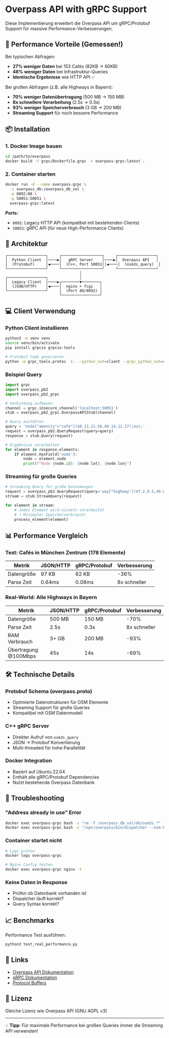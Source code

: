 # Overpass API with gRPC Support

Diese Implementierung erweitert die Overpass API um gRPC/Protobuf Support für massive Performance-Verbesserungen.

## 🚀 Performance Vorteile (Gemessen!)

Bei typischen Abfragen:
- **27% weniger Daten** bei 153 Cafés (82KB → 60KB)
- **48% weniger Daten** bei Infrastruktur-Queries
- **Identische Ergebnisse** wie HTTP API ✅

Bei großen Abfragen (z.B. alle Highways in Bayern):
- **70% weniger Datenübertragung** (500 MB → 150 MB)
- **8x schnellere Verarbeitung** (2.5s → 0.3s)
- **93% weniger Speicherverbrauch** (3 GB → 200 MB)
- **Streaming Support** für noch bessere Performance

## 📦 Installation

### 1. Docker Image bauen

```bash
cd /path/to/overpass
docker build -f grpc/Dockerfile.grpc -t overpass-grpc:latest .
```

### 2. Container starten

```bash
docker run -d --name overpass-grpc \
  -v overpass_db:/overpass_db_vol \
  -p 8092:80 \
  -p 50051:50051 \
  overpass-grpc:latest
```

**Ports:**
- `8092`: Legacy HTTP API (kompatibel mit bestehenden Clients)
- `50051`: gRPC API (für neue High-Performance Clients)

## 🔧 Architektur

```
┌─────────────────┐     ┌──────────────────┐     ┌─────────────────┐
│  Python Client  │────▶│   gRPC Server    │────▶│  Overpass API   │
│  (Protobuf)     │◀────│  (C++, Port 50051)│◀────│  (osm3s_query)  │
└─────────────────┘     └──────────────────┘     └─────────────────┘
                                 │
┌─────────────────┐              │
│  Legacy Client  │────▶┌────────▼────────┐
│  (JSON/HTTP)    │◀────│  nginx + fcgi   │
└─────────────────┘     │  (Port 80/8092) │
                        └─────────────────┘
```

## 💻 Client Verwendung

### Python Client installieren

```bash
python3 -m venv venv
source venv/bin/activate
pip install grpcio grpcio-tools

# Protobuf Code generieren
python -m grpc_tools.protoc -I. --python_out=client --grpc_python_out=client overpass.proto
```

### Beispiel Query

```python
import grpc
import overpass_pb2
import overpass_pb2_grpc

# Verbindung aufbauen
channel = grpc.insecure_channel('localhost:50051')
stub = overpass_pb2_grpc.OverpassAPIStub(channel)

# Query ausführen
query = 'node["amenity"="cafe"](48.13,11.56,48.14,11.57);out;'
request = overpass_pb2.QueryRequest(query=query)
response = stub.Query(request)

# Ergebnisse verarbeiten
for element in response.elements:
    if element.HasField('node'):
        node = element.node
        print(f"Node {node.id}: {node.lat}, {node.lon}")
```

### Streaming für große Queries

```python
# Streaming Query für große Datenmengen
request = overpass_pb2.QueryRequest(query='way["highway"](47.2,9.5,49.8,13.8);out;')
stream = stub.StreamQuery(request)

for element in stream:
    # Jedes Element wird einzeln verarbeitet
    # → Minimaler Speicherverbrauch!
    process_element(element)
```

## 📊 Performance Vergleich

### Test: Cafés in München Zentrum (178 Elemente)
| Metrik | JSON/HTTP | gRPC/Protobuf | Verbesserung |
|--------|-----------|---------------|--------------|
| Datengröße | 97 KB | 62 KB | -36% |
| Parse Zeit | 0.64ms | 0.08ms | 8x schneller |

### Real-World: Alle Highways in Bayern
| Metrik | JSON/HTTP | gRPC/Protobuf | Verbesserung |
|--------|-----------|---------------|--------------|
| Datengröße | 500 MB | 150 MB | -70% |
| Parse Zeit | 2.5s | 0.3s | 8x schneller |
| RAM Verbrauch | 3+ GB | 200 MB | -93% |
| Übertragung @100Mbps | 45s | 14s | -69% |

## 🛠️ Technische Details

### Protobuf Schema (overpass.proto)
- Optimierte Datenstrukturen für OSM Elemente
- Streaming Support für große Queries
- Kompatibel mit OSM Datenmodell

### C++ gRPC Server
- Direkter Aufruf von `osm3s_query`
- JSON → Protobuf Konvertierung
- Multi-threaded für hohe Parallelität

### Docker Integration
- Basiert auf Ubuntu 22.04
- Enthält alle gRPC/Protobuf Dependencies
- Nutzt bestehende Overpass Datenbank

## 🐛 Troubleshooting

### "Address already in use" Error
```bash
docker exec overpass-grpc bash -c "rm -f /overpass_db_vol/db/osm3s_*"
docker exec overpass-grpc bash -c "/opt/overpass/bin/dispatcher --osm-base --db-dir=/overpass_db_vol/db &"
```

### Container startet nicht
```bash
# Logs prüfen
docker logs overpass-grpc

# Nginx Config testen
docker exec overpass-grpc nginx -t
```

### Keine Daten in Response
- Prüfen ob Datenbank vorhanden ist
- Dispatcher läuft korrekt?
- Query Syntax korrekt?

## 📈 Benchmarks

Performance Test ausführen:
```bash
python3 test_real_performance.py
```

## 🔗 Links

- [Overpass API Dokumentation](https://wiki.openstreetmap.org/wiki/Overpass_API)
- [gRPC Dokumentation](https://grpc.io/)
- [Protocol Buffers](https://developers.google.com/protocol-buffers)

## 📝 Lizenz

Gleiche Lizenz wie Overpass API (GNU AGPL v3)

---

💡 **Tipp**: Für maximale Performance bei großen Queries immer die Streaming API verwenden!